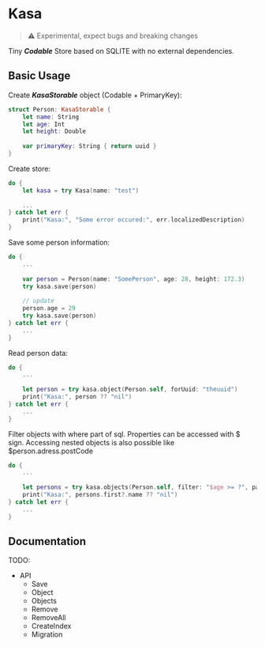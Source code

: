 # Kasa

> ⚠ Experimental, expect bugs and breaking changes

Tiny ***Codable*** Store based on SQLITE with no external dependencies.

## Basic Usage

Create ***KasaStorable*** object (Codable + PrimaryKey):

```swift
struct Person: KasaStorable {
    let name: String
    let age: Int
    let height: Double
    
    var primaryKey: String { return uuid }
}
```

Create store:

```swift
do {
    let kasa = try Kasa(name: "test")
    
    ...
} catch let err {
    print("Kasa:", "Some error occured:", err.localizedDescription)
}
```

Save some person information:

```swift
do {
    ...
    
    var person = Person(name: "SomePerson", age: 28, height: 172.3)
    try kasa.save(person)
    
    // update
    person.age = 29
    try kasa.save(person)
} catch let err {
    ...
}
```

Read person data:

```swift
do {
    ...
    
    let person = try kasa.object(Person.self, forUuid: "theuuid")
    print("Kasa:", person ?? "nil")
} catch let err {
    ...
}
```

Filter objects with where part of sql. Properties can be accessed with $ sign. Accessing nested objects is also possible like $person.adress.postCode 

```swift
do {
    ...
    
    let persons = try kasa.objects(Person.self, filter: "$age >= ?", params: [30], limit: 7)
    print("Kasa:", persons.first?.name ?? "nil")
} catch let err {
    ...
}
```


## Documentation
TODO:

- API
    - Save
    - Object
    - Objects
    - Remove
    - RemoveAll
    - CreateIndex
    - Migration
